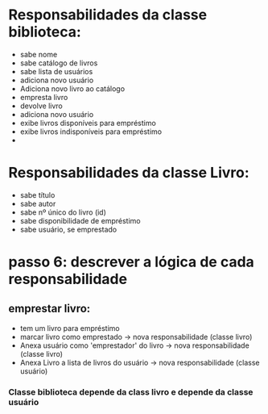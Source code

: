 # Responsabilidades da classe biblioteca:
  - sabe nome
  - sabe catálogo de livros
  - sabe lista de usuários
  - adiciona novo usuário
  - Adiciona novo livro ao catálogo
  - empresta livro
  - devolve livro
  - adiciona novo usuário
  - exibe livros disponíveis para empréstimo
  - exibe livros indisponíveis para empréstimo
  -
# Responsabilidades da classe Livro:

   - sabe título
   - sabe autor
   - sabe nº único do livro (id)
   - sabe disponibilidade de empréstimo
   - sabe usuário, se emprestado

# passo 6: descrever a lógica de cada responsabilidade
## emprestar livro:
- tem um livro para empréstimo
- marcar livro como emprestado -> nova responsabilidade (classe livro)
- Anexa usuário como 'emprestador' do livro -> nova responsabilidade (classe livro)
- Anexa Livro a lista de livros do usuário -> nova responsabilidade (classe usuário)

### Classe biblioteca depende da class livro e depende da classe usuário
